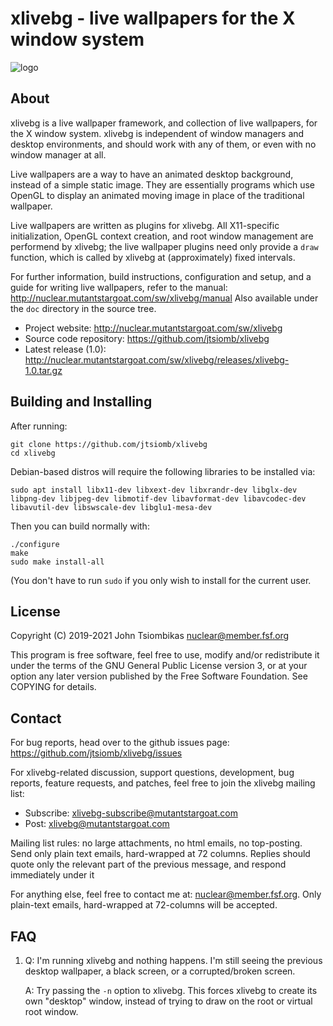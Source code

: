 xlivebg - live wallpapers for the X window system
=================================================

![logo](http://nuclear.mutantstargoat.com/sw/xlivebg/xlivebg_logo2_sm.png)

About
-----

xlivebg is a live wallpaper framework, and collection of live wallpapers, for
the X window system. xlivebg is independent of window managers and desktop
environments, and should work with any of them, or even with no window manager
at all.

Live wallpapers are a way to have an animated desktop background, instead of a
simple static image. They are essentially programs which use OpenGL to display
an animated moving image in place of the traditional wallpaper.

Live wallpapers are written as plugins for xlivebg. All X11-specific
initialization, OpenGL context creation, and root window management are
performend by xlivebg; the live wallpaper plugins need only provide a `draw`
function, which is called by xlivebg at (approximately) fixed intervals.

For further information, build instructions, configuration and setup, and a
guide for writing live wallpapers, refer to the manual:
http://nuclear.mutantstargoat.com/sw/xlivebg/manual
Also available under the `doc` directory in the source tree.

  - Project website: http://nuclear.mutantstargoat.com/sw/xlivebg
  - Source code repository: https://github.com/jtsiomb/xlivebg
  - Latest release (1.0): http://nuclear.mutantstargoat.com/sw/xlivebg/releases/xlivebg-1.0.tar.gz

Building and Installing
-------

After running:
```
git clone https://github.com/jtsiomb/xlivebg
cd xlivebg
```

Debian-based distros will require the following libraries to be installed via:
```
sudo apt install libx11-dev libxext-dev libxrandr-dev libglx-dev libpng-dev libjpeg-dev libmotif-dev libavformat-dev libavcodec-dev libavutil-dev libswscale-dev libglu1-mesa-dev 
```

Then you can build normally with:
```
./configure
make
sudo make install-all
```
(You don't have to run `sudo` if you only wish to install for the current user.


License
-------
Copyright (C) 2019-2021 John Tsiombikas <nuclear@member.fsf.org>

This program is free software, feel free to use, modify and/or redistribute it
under the terms of the GNU General Public License version 3, or at your option
any later version published by the Free Software Foundation. See COPYING for
details.

Contact
-------
For bug reports, head over to the github issues page:
https://github.com/jtsiomb/xlivebg/issues

For xlivebg-related discussion, support questions, development, bug reports,
feature requests, and patches, feel free to join the xlivebg mailing list:
  - Subscribe: xlivebg-subscribe@mutantstargoat.com
  - Post: xlivebg@mutantstargoat.com

Mailing list rules: no large attachments, no html emails, no top-posting. Send
only plain text emails,	hard-wrapped at 72 columns. Replies should quote only
the relevant part of the previous message, and respond immediately under it

For anything else, feel free to contact me at: nuclear@member.fsf.org. Only
plain-text emails, hard-wrapped at 72-columns will be accepted.

FAQ
---
1. Q: I'm running xlivebg and nothing happens. I'm still seeing the previous
      desktop wallpaper, a black screen, or a corrupted/broken screen.

   A: Try passing the `-n` option to xlivebg. This forces xlivebg to create its
      own "desktop" window, instead of trying to draw on the root or virtual
      root window.
